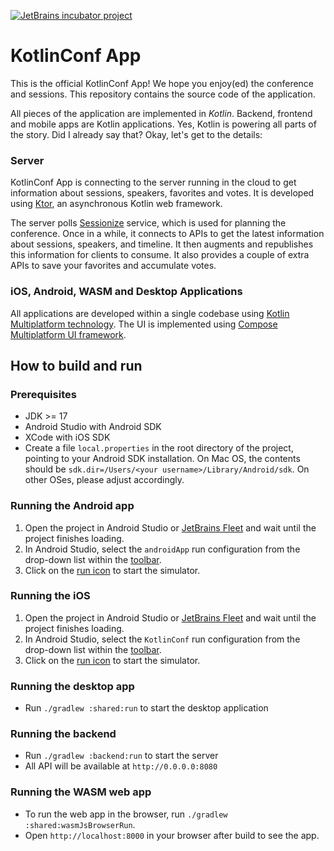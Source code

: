 [![JetBrains incubator project](http://jb.gg/badges/official.svg)](https://confluence.jetbrains.com/display/ALL/JetBrains+on+GitHub) 

# KotlinConf App

This is the official KotlinConf App! We hope you enjoy(ed) the conference and sessions. This repository contains the source code of the application. 

All pieces of the application are implemented in *Kotlin*. Backend, frontend and mobile apps are Kotlin applications.
Yes, Kotlin is powering all parts of the story. Did I already say that? Okay, let's get to the details:

### Server

KotlinConf App is connecting to the server running in the cloud to get information about sessions,
speakers, favorites and votes. It is developed using [Ktor](https://ktor.io), an asynchronous Kotlin web framework.

The server polls [Sessionize](https://sessionize.com) service, which is used for planning the conference. 
Once in a while, it connects to APIs to get the latest information about sessions, speakers, and timeline. 
It then augments and republishes this information for clients to consume. 
It also provides a couple of extra APIs to save your favorites and accumulate votes.

### iOS, Android, WASM and Desktop Applications

All applications are developed within a single codebase using [Kotlin Multiplatform technology](https://kotlinlang.org/docs/multiplatform.html).
The UI is implemented using [Compose Multiplatform UI framework](https://www.jetbrains.com/lp/compose-multiplatform/).

## How to build and run

### Prerequisites
 
 * JDK >= 17 
 * Android Studio with Android SDK
 * XCode with iOS SDK
 * Create a file `local.properties` in the root directory of the project, pointing to your Android SDK installation. On Mac OS, the contents should be `sdk.dir=/Users/<your username>/Library/Android/sdk`. On other OSes, please adjust accordingly.

### Running the Android app

1. Open the project in Android Studio or [JetBrains Fleet](https://www.jetbrains.com/fleet/) and wait until the project finishes loading. 
2. In Android Studio, select the `androidApp` run configuration from the drop-down list within the [toolbar](https://developer.android.com/studio/intro#user-interface).
3. Click on the [run icon](https://developer.android.com/studio/run/rundebugconfig#running) to start the simulator.

### Running the iOS

1. Open the project in Android Studio or [JetBrains Fleet](https://www.jetbrains.com/fleet/) and wait until the project finishes loading.
2. In Android Studio, select the `KotlinConf` run configuration from the drop-down list within the [toolbar](https://developer.android.com/studio/intro#user-interface).
3. Click on the [run icon](https://developer.android.com/studio/run/rundebugconfig#running) to start the simulator.

### Running the desktop app

* Run `./gradlew :shared:run` to start the desktop application
### Running the backend

* Run `./gradlew :backend:run` to start the server
* All API will be available at `http://0.0.0.0:8080`

### Running the WASM web app

* To run the web app in the browser, run `./gradlew :shared:wasmJsBrowserRun`.
* Open `http://localhost:8000` in your browser after build to see the app.